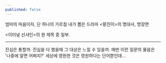 ```yaml
---
published: false
---
```



엄마의 마음이자, 단 하나의 가르침
내가 뽑은 드라마 <황진이>의 명대사, 명장면

<이터널 선샤인>의 원 제목 중 일부.
___

진심은 통할까. 진심을 다 했을때 그 대상은 느낄 수 있을까.
매번 이런 질문의 물음은 '나중에 알면 어쩌지?'
세상에 영원한 것은 영원하다는 단어뿐인데...